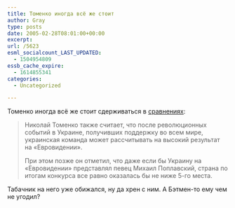 ```yaml
---
title: Томенко иногда всё же стоит
author: Gray
type: posts
date: 2005-02-28T08:01:00+00:00
excerpt:
url: /5623
esml_socialcount_LAST_UPDATED:
  - 1504954809
essb_cache_expire:
  - 1614855341
categories:
  - Uncategorized

---
```








Томенко иногда всё же стоит сдерживаться в <a href="http://www.korrespondent.net/main/115458" target="_blank">сравнениях</a>:

> Николай Томенко также считает, что после революционных событий в Украине, получивших поддержку во всем мире, украинская команда может рассчитывать на высокий результат на &#171;Евровидении&#187;.
> 
> При этом позже он отметил, что даже если бы Украину на &#171;Евровидении&#187; представлял певец Михаил Поплавский, страна по итогам конкурса все равно оказалась бы не ниже 5-го места.

Табачник на него уже обижался, ну да хрен с ним. А Бэтмен-то ему чем не угодил?